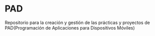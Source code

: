 # PAD
Repositorio para la creación y gestión de las prácticas y proyectos de PAD(Programación de Aplicaciones para Dispositivos Móviles)
